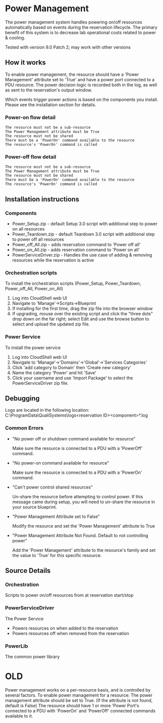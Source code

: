 # Power Management
The power management system handles powering on/off resources automatically based on events during the reservation
lifecycle.
The primary benefit of this system is to decrease lab operational costs related to power &amp; cooling.

Tested with version 9.0 Patch 2; may work with other versions

## How it works

To enable power management, the resource should have a 'Power Management' attribute set to 'True' and have a power port
connected to a PDU resource. The power decision logic is recorded both in the log, as well as sent to the reservation's
output window.

Which events trigger power actions is based on the components you install. Please see the installation section for details.

### Power-on flow detail

    The resource must not be a sub-resource
    The Power Management attribute must be True
    The resource must not be shared
    There must be a 'PowerOn' command available to the resource
    The resource's 'PowerOn' command is called

### Power-off flow detail

    The resource must not be a sub-resource
    The Power Management attribute must be True
    The resource must not be shared
    There must be a 'PowerOn' command available to the resource
    The resource's 'PowerOn' command is called

## Installation instructions

### Components
* Power_Setup.zip - default Setup 3.0 script with additional step to power on all resources
* Power_Teardown.zip - default Teardown 3.0 script with additional step to power off all resources
* Power_off_All.zip - adds reservation command to 'Power off all'
* Power_on_All.zip - adds reservation command to 'Power on all'
* PowerServiceDriver.zip - Handles the use case of adding & removing resources while the reservation is active

### Orchestration scripts
To install the orchestration scripts (Power_Setup, Power_Teardown, Power_off_All, Power_on_All)
1. Log into CloudShell web UI
1. Navigate to 'Manage'->Scripts->Blueprint
1. If installing for the first time, drag the zip file into the browser window
1. If upgrading, mouse over the existing script and click the "three dots" drop down on the far right; select Edit and use the browse button to select and upload the updated zip file.

### Power Service
To install the power service
1. Log into CloudShell web UI
1. Navigate to 'Manage'->'Domains'->'Global'->'Services Categories'
1. Click 'add category to Domain' then 'Create new category'
1. Name the category 'Power' and hit 'Save'
1. Click your username and use 'Import Package' to select the PowerServiceDriver zip file.

## Debugging
Logs are located in the following location:
C:\ProgramData\QualiSystems\logs\<reservation ID>\<component>\*.log

### Common Errors
* "No power off or shutdown command available for resource"

    Make sure the resource is connected to a PDU with a 'PowerOff' command.

* "No power-on command available for resource"

    Make sure the resource is connected to a PDU with a 'PowerOn' command.

* "Can't power control shared resources"

    Un-share the resource before attempting to control power. If this message came during setup, you will need to
    un-share the resource in your source blueprint.

* "Power Management Attribute set to False"

    Modify the resource and set the 'Power Management' attribute to True

* "Power Management Attribute Not Found. Default to not controlling power"

    Add the 'Power Management' attribute to the resource's family and set the value to
    'True' for this specific resource.

## Source Details
### Orchestration
Scripts to power on/off resources from at reservation start/stop

### PowerServiceDriver
The Power Service
- Powers resources on when added to the reservation
- Powers resources off when removed from the reservation

### PowerLib
The common power library

# OLD

Power management works on a per-resource basis, and is controlled by several factors. To enable power management for a resource:
    The power management attribute should be set to True. (If the attribute is not found, default is False)
    The resource should have 1 or more 'Power Port's connected to a PDU with 'PowerOn' and 'PowerOff' connected commands available to it.